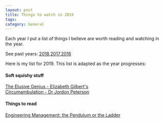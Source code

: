 ```yaml
---
layout: post
title: Things to watch in 2019
tags: 
category: General
---
```


Each year I put a list of things I believe are worth reading and watching in the year. 

See past years: [2018](http://blog.markpearl.co.za/Things-to-watch-in-2018),[2017](http://blog.markpearl.co.za/Things-to-read-and-watch-in-2017),[2016](http://blog.markpearl.co.za/Things-To-Read-And-Watch-in-2016)  

Here is my list for 2019. This list is adapted as the year progresses:

#### Soft squishy stuff  

[The Elusive Genius - Elizabeth Gilbert's](https://www.ted.com/talks/elizabeth_gilbert_on_genius?language=en)  
[Circumambulation - Dr Jordon Peterson](https://www.youtube.com/watch?v=H5KvIgvwbwQ&t=7s)  

#### Things to read

[Engineering Management: the Pendulum or the Ladder](https://charity.wtf/2019/01/04/engineering-management-the-pendulum-or-the-ladder/)  
